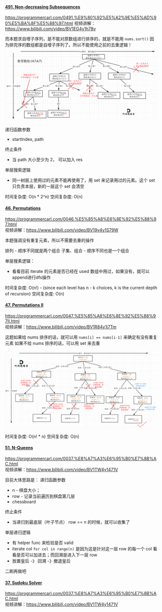 #### [491. Non-decreasing Subsequences](https://leetcode.com/problems/non-decreasing-subsequences/)
https://programmercarl.com/0491.%E9%80%92%E5%A2%9E%E5%AD%90%E5%BA%8F%E5%88%97.html 
视频讲解：https://www.bilibili.com/video/BV1EG4y1h78v  

而本题求自增子序列，是不能对原数组进行排序的，就是不能用 `nums.sort()` 因为排完序的数组都是自增子序列了。所以不能使用之前的去重逻辑！
![alt text](image-15.png)

递归函数参数
- startIndex, path

终止条件
- 当 path 大小至少为 2， 可以加入 res

单层搜索逻辑
- 同一树层上使用过的元素不能再使用了，用 set 来记录用过的元素。这个 set 只负责本层，新的一层这个 set 会清空

时间复杂度: O(n * 2^n)
空间复杂度: O(n)

#### [46. Permutations](https://leetcode.com/problems/permutations/)
https://programmercarl.com/0046.%E5%85%A8%E6%8E%92%E5%88%97.html   
视频讲解：https://www.bilibili.com/video/BV19v4y1S79W   

本题强调没有重复元素，所以不需要去重的操作

排列 - 顺序不同就是两个组合
子集、组合 - 顺序不同也是一个组合

单层搜素逻辑：
- 看看目前 iterate 的元素是否已经在 used 数组中用过，如果没有，就可以append进行dfs操作

时间复杂度: O(n!) - (since each level has n - k choices, k is the current depth of recursion)
空间复杂度: O(n)

#### [47. Permutations II](https://leetcode.com/problems/permutations-ii/)
https://programmercarl.com/0047.%E5%85%A8%E6%8E%92%E5%88%97II.html     
视频讲解：https://www.bilibili.com/video/BV1R84y1i7Tm

这题如果给 nums 排序的话，就可以用 `nums[i] == nums[i-1]` 来确定有没有重复元素
如果不给 nums 排序的话，可以用 set 来去重

![alt text](image-16.png)

时间复杂度: O(n! * n)
空间复杂度: O(n)

#### [51. N-Queens](https://leetcode.com/problems/n-queens/)

https://programmercarl.com/0037.%E8%A7%A3%E6%95%B0%E7%8B%AC.html   
视频讲解：https://www.bilibili.com/video/BV1TW4y1471V

目前大体思路是：
递归函数参数
- n - 棋盘大小；
- row - 记录当前遍历到棋盘第几层
- chessboard

终止条件
- 当递归到最底层（叶子节点） row == n 的时候，就可以收集了

单层递归逻辑
- 有 helper func 来检验是否 valid
- iterate col `for col in range(n)` 是因为这是针对这一层 row 的每一个 col 看看是否可以加进去；而回溯是进入下一层 row
- 放置皇后 -》 回溯 -》撤退皇后

二刷再做吧

#### [37. Sudoku Solver](https://leetcode.com/problems/sudoku-solver/)
https://programmercarl.com/0037.%E8%A7%A3%E6%95%B0%E7%8B%AC.html   
视频讲解：https://www.bilibili.com/video/BV1TW4y1471V
